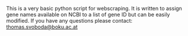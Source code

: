 This is a very basic python script for webscraping. It is written to assign gene names available on NCBI to a list of gene ID but can be easily modified.
If you have any questions please contact: thomas.svoboda@boku.ac.at
